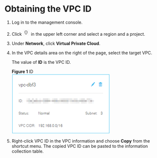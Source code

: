 # Obtaining the VPC ID<a name="EN-US_TOPIC_0037026651"></a>

1.  Log in to the management console.
2.  Click  ![](figures/icon-region.png)  in the upper left corner and select a region and a project.
3.  Under  **Network**, click  **Virtual Private Cloud**.
4.  In the VPC details area on the right of the page, select the target VPC.

    The value of  **ID**  is the VPC ID.

    **Figure  1**  ID<a name="fig38881216142356"></a>  
    ![](figures/id.png "id")

5.  Right-click VPC ID in the VPC information and choose  **Copy**  from the shortcut menu. The copied VPC ID can be pasted to the information collection table.

